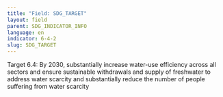 ```yaml
---
title: "Field: SDG_TARGET"
layout: field
parent: SDG_INDICATOR_INFO
language: en
indicator: 6-4-2
slug: SDG_TARGET
---
```

Target 6.4: By 2030, substantially increase water-use efficiency across all sectors and ensure sustainable withdrawals and supply of freshwater to address water scarcity and substantially reduce the number of people suffering from water scarcity